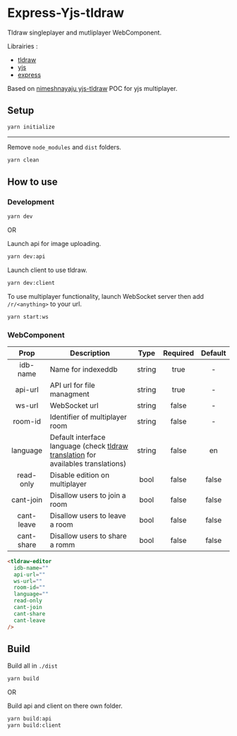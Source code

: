 # Express-Yjs-tldraw

Tldraw singleplayer and mutliplayer WebComponent.

Librairies :

- [tldraw](https://www.tldraw.com)
- [yjs](https://github.com/yjs/yjs)
- [express](https://github.com/expressjs/express)

Based on [nimeshnayaju yjs-tldraw](https://github.com/nimeshnayaju/yjs-tldraw) POC for yjs multiplayer.

## Setup

```bash
yarn initialize
```

---

Remove `node_modules` and `dist` folders.

```bash
yarn clean
```

## How to use

### Development

```bash
yarn dev
```

OR

Launch api for image uploading.

```bash
yarn dev:api
```

Launch client to use tldraw.

```bash
yarn dev:client
```

To use multiplayer functionality, launch WebSocket server then add `/r/<anything>` to your url.

```bash
yarn start:ws
```

### WebComponent

|    Prop    | Description                                                                                                                                                      |  Type  | Required | Default |
| :--------: | ---------------------------------------------------------------------------------------------------------------------------------------------------------------- | :----: | :------: | :-----: |
|  idb-name  | Name for indexeddb                                                                                                                                               | string |   true   |    -    |
|  api-url   | API url for file managment                                                                                                                                       | string |   true   |    -    |
|   ws-url   | WebSocket url                                                                                                                                                    | string |  false   |    -    |
|  room-id   | Identifier of multiplayer room                                                                                                                                   | string |  false   |    -    |
|  language  | Default interface language (check [tldraw translation](https://github.com/tldraw/tldraw/tree/main/packages/tldraw/src/translations) for availables translations) | string |  false   |   en    |
| read-only  | Disable edition on multiplayer                                                                                                                                   |  bool  |  false   |  false  |
| cant-join  | Disallow users to join a room                                                                                                                                    |  bool  |  false   |  false  |
| cant-leave | Disallow users to leave a room                                                                                                                                   |  bool  |  false   |  false  |
| cant-share | Disallow users to share a romm                                                                                                                                   |  bool  |  false   |  false  |

```html
<tldraw-editor
  idb-name=""
  api-url=""
  ws-url=""
  room-id=""
  language=""
  read-only
  cant-join
  cant-share
  cant-leave
/>
```

## Build

Build all in `./dist`

```bash
yarn build
```

OR

Build api and client on there own folder.

```bash
yarn build:api
yarn build:client
```
